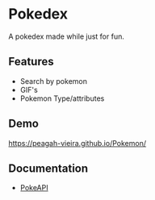 # Pokedex

A pokedex made while just for fun.



## Features

- Search by pokemon
- GIF's
- Pokemon Type/attributes


## Demo

https://peagah-vieira.github.io/Pokemon/


## Documentation

 - [PokeAPI](https://pokeapi.co)

